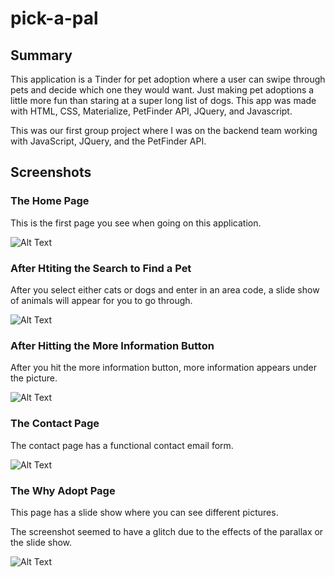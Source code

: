 # pick-a-pal

## Summary

This application is a Tinder for pet adoption where a user can swipe through pets and decide which one they would want. Just making pet adoptions a little more fun than staring at a super long list of dogs. This app was made with HTML, CSS, Materialize, PetFinder API, JQuery, and Javascript.

This was our first group project where I was on the backend team working with JavaScript, JQuery, and the PetFinder API. 

## Screenshots

### The Home Page

This is the first page you see when going on this application. 

![Alt Text](assets/images/petfinderSS.png)

### After Htiting the Search to Find a Pet

After you select either cats or dogs and enter in an area code, a slide show of animals will appear for you to go through.

![Alt Text](assets/images/petfinderSS2.png)

### After Hitting the More Information Button

After you hit the more information button, more information appears under the picture.

![Alt Text](assets/images/petfinderSS3.png)

### The Contact Page

The contact page has a functional contact email form.

![Alt Text](assets/images/petfinderSS4.png)

### The Why Adopt Page

This page has a slide show where you can see different pictures. 

The screenshot seemed to have a glitch due to the effects of the parallax or the slide show. 

![Alt Text](assets/images/petfinderSS5.png)

